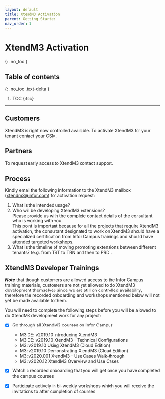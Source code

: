 ```yaml
---
layout: default
title: XtendM3 Activation
parent: Getting Started
nav_order: 1
---
```


# XtendM3 Activation
{: .no_toc }

## Table of contents
{: .no_toc .text-delta }

1. TOC
{:toc}

---

## Customers
XtendM3 is right now controlled available. To activate XtendM3 for your tenant contact your CSM.  


## Partners
To request early access to XtendM3 contact support.

## Process
Kindly email the following information to the XtendM3 mailbox ([xtendm3@infor.com](mailto://xtendm3@infor.com)) for activation request:     
1. What is the intended usage?  
2. Who will be developing XtendM3 extensions?  
Please provide us with the complete contact details of the consultant who is working with you.  
This point is important because for all the projects that require XtendM3 activation, the consultant designated to work on XtendM3 should have a specialized certification from Infor Campus trainings and should have attended targeted workshops. 
3.	What is the timeline of moving promoting extensions between different tenants? (e.g. from TST to TRN and then to PRD).  

## XtendM3 Developer Trainings
***Note*** that though customers are allowed access to the Infor Campus training materials, customers are not yet allowed to do XtendM3 development themselves since we are still on controlled availability; therefore the recorded onboarding and workshops mentioned below will not yet be made available to them.

You will need to complete the following steps before you will be allowed to do XtendM3 development work for any project:   

- [x] Go through all XtendM3 courses on Infor Campus     
  * M3 CE: v2019.10 Introducing XtendM3
  * M3 CE: v2019.10 XtendM3 - Technical Configurations
  * M3: v2019.10 Using XtendM3 (Cloud Edition)
  * M3: v2019.10 Demonstrating XtendM3 (Cloud Edition)
  * M3: v2020.001 XtendM3 - Use Cases Walk-through
  * M3: v2020.12 XtendM3 Overview and Use Cases  

- [x] Watch a recorded onboarding that you will get once you have completed the campus courses  

- [x] Participate actively in bi-weekly workshops which you will receive the invitations to after completion of courses  
